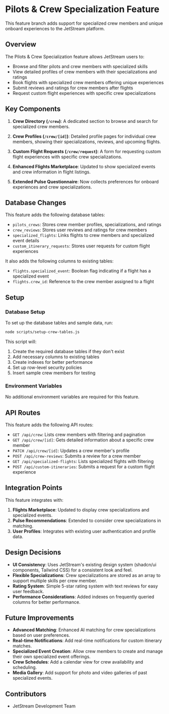 # Pilots & Crew Specialization Feature

This feature branch adds support for specialized crew members and unique onboard experiences to the JetStream platform.

## Overview

The Pilots & Crew Specialization feature allows JetStream users to:

- Browse and filter pilots and crew members with specialized skills
- View detailed profiles of crew members with their specializations and ratings
- Book flights with specialized crew members offering unique experiences
- Submit reviews and ratings for crew members after flights
- Request custom flight experiences with specific crew specializations

## Key Components

1. **Crew Directory (`/crew`)**: A dedicated section to browse and search for specialized crew members.

2. **Crew Profiles (`/crew/[id]`)**: Detailed profile pages for individual crew members, showing their specializations, reviews, and upcoming flights.

3. **Custom Flight Requests (`/crew/request`)**: A form for requesting custom flight experiences with specific crew specializations.

4. **Enhanced Flights Marketplace**: Updated to show specialized events and crew information in flight listings.

5. **Extended Pulse Questionnaire**: Now collects preferences for onboard experiences and crew specializations.

## Database Changes

This feature adds the following database tables:

- `pilots_crews`: Stores crew member profiles, specializations, and ratings
- `crew_reviews`: Stores user reviews and ratings for crew members
- `specialized_flights`: Links flights to crew members and specialized event details
- `custom_itinerary_requests`: Stores user requests for custom flight experiences

It also adds the following columns to existing tables:

- `flights.specialized_event`: Boolean flag indicating if a flight has a specialized event
- `flights.crew_id`: Reference to the crew member assigned to a flight

## Setup

### Database Setup

To set up the database tables and sample data, run:

```bash
node scripts/setup-crew-tables.js
```

This script will:

1. Create the required database tables if they don't exist
2. Add necessary columns to existing tables
3. Create indexes for better performance
4. Set up row-level security policies
5. Insert sample crew members for testing

### Environment Variables

No additional environment variables are required for this feature.

## API Routes

This feature adds the following API routes:

- `GET /api/crew`: Lists crew members with filtering and pagination
- `GET /api/crew/[id]`: Gets detailed information about a specific crew member
- `PATCH /api/crew/[id]`: Updates a crew member's profile
- `POST /api/crew-reviews`: Submits a review for a crew member
- `GET /api/specialized-flights`: Lists specialized flights with filtering
- `POST /api/custom-itineraries`: Submits a request for a custom flight experience

## Integration Points

This feature integrates with:

1. **Flights Marketplace**: Updated to display crew specializations and specialized events.
2. **Pulse Recommendations**: Extended to consider crew specializations in matching.
3. **User Profiles**: Integrates with existing user authentication and profile data.

## Design Decisions

- **UI Consistency**: Uses JetStream's existing design system (shadcn/ui components, Tailwind CSS) for a consistent look and feel.
- **Flexible Specializations**: Crew specializations are stored as an array to support multiple skills per crew member.
- **Rating System**: Simple 5-star rating system with text reviews for easy user feedback.
- **Performance Considerations**: Added indexes on frequently queried columns for better performance.

## Future Improvements

- **Advanced Matching**: Enhanced AI matching for crew specializations based on user preferences.
- **Real-time Notifications**: Add real-time notifications for custom itinerary matches.
- **Specialized Event Creation**: Allow crew members to create and manage their own specialized event offerings.
- **Crew Schedules**: Add a calendar view for crew availability and scheduling.
- **Media Gallery**: Add support for photo and video galleries of past specialized events.

## Contributors

- JetStream Development Team
